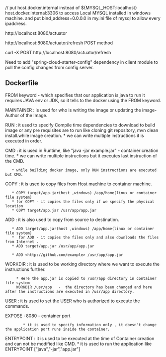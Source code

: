 // put host.docker.internal instead of ${MYSQL_HOST:localhost}  host.docker.internal:3306 to access Local MYSQL installed in windows machine. and put bind_address=0.0.0.0 in my.ini file of mysql to allow every ipaddress.

http://localhost:8080/actuator

http://localhost:8080/actuator/refresh POST method

curl -X POST http://localhost:8080/actuator/refresh


Need to add "spring-cloud-starter-config" dependency in client module to pull the config changes from config server.

Dockerfile
----------------

FROM keyword - which specifies that our application is java to run it requires JAVA env or JDK, so it tells to the docker using the FROM keyword.

MAINTAINER : is used for who is writing the image or updating the image- Author of the Image.

RUN : it used to specify Compile time dependencies to download to build image or any pre requisites are to run like cloning git repository, mvn clean 	     	     		install.while image creation.
		* we can write multiple instructions it is executed in order.

CMD : it is used in Runtime, like "java -jar example.jar"  -  container creation time.
        * we can write multiple instructions but it executes last instruction of the CMD.
        
       * while building docker image, only RUN instructions are executed but CMD.
       
COPY : it is used to copy files from Host machine to container machine.

       * COPY target/app.jar(host ,windows) /app/home(linux or container file system)
       * for COPY - it copies the files only if we specify the physical location 
       * COPY target/app.jar /usr/app/app.jar
       
ADD  : it is also used to copy from source to destination.

       * ADD target/app.jar(host ,windows) /app/home(linux or container file system)
       *  for ADD - it copies the files only and also downloads the files from Internet .
       * ADD target/app.jar /usr/app/app.jar
       
       * ADD <http://github.com/example> /usr/app/app.jar 
       
WORKDIR :  it is used to be working directory where we want to execute the instructions further.
         
         * Here the app.jar is copied to /usr/app directory in container file system
         WORKDIR /usr/app   -  the directory has been changed and here after the instructions are executed in /usr/app directory.
         
USER  :  it is used to set the USER who is authorized to execute the commands.

EXPOSE : 8080 -  container port

			* it is used to specify information only , it doesn't change the application port runs inside the container.
			
ENTRYPOINT : it is used to be executed at the time of Container creation and can not be modified like CMD.
            * it is used to run the application like ENTRYPOINT ["java","-jar","app.jar"]
			

  
       
        


